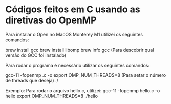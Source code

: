 # Códigos feitos em C usando as diretivas do OpenMP 

Para instalar o Open no MacOS Monterey M1 utilizei os seguintes comandos:

brew install gcc
brew install libomp
brew info gcc (Para descobrir qual versão do GCC foi instalado) 

Para rodar o programa é necessário utilizar os seguintes comandos:

gcc-11 -fopenmp <nome-do-arquivo>.c -o <nome-do-arquivo>
export OMP_NUM_THREADS=8 (Para setar o número de threads que deseja)
./<nome-do-arquivo> 
  
Exemplo: 
  Para rodar o arquivo hello.c, utilizei:
  gcc-11 -fopenmp hello.c -o hello
  export OMP_NUM_THREADS=8 
  ./hello
  
 
